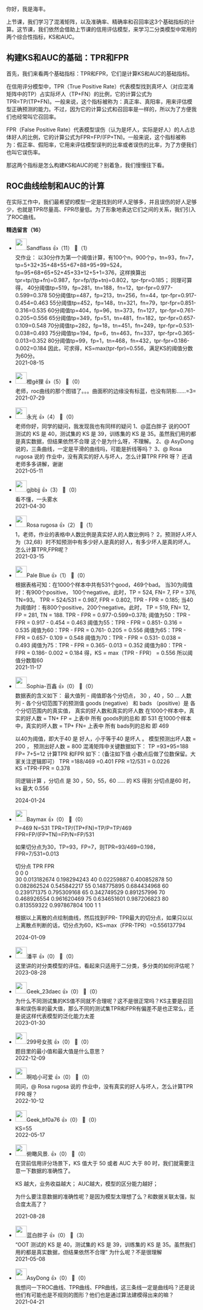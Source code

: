 你好，我是海丰。

上节课，我们学习了混淆矩阵，以及准确率、精确率和召回率这3个基础指标的计算。这节课，我们依然会借助上节课的信用评估模型，来学习二分类模型中常用的两个综合性指标，KS和AUC。

## 构建KS和AUC的基础：TPR和FPR

首先，我们来看两个基础指标：TPR和FPR，它们是计算KS和AUC的基础指标。

在信用评分模型中，TPR（True Positive Rate）代表模型找到真坏人（对应混淆矩阵中的TP）占实际坏人（TP+FN）的比例，它的计算公式为TPR=TP/(TP+FN)。一般来说，这个指标被称为：真正率、真阳率，用来评估模型正确预测的能力。不过，因为它的计算公式和召回率是一样的，所以为了方便我们也经常叫它召回率。

FPR（False Positive Rate）代表模型误伤（认为是坏人，实际是好人）的人占总体好人的比例，它的计算公式为FPR=FP/(FP+TN)。一般来说，这个指标被称为：假正率、假阳率，它用来评估模型误判的比率或者误伤的比率，为了方便我们也叫它误伤率。

那这两个指标是怎么构建KS和AUC的呢？别着急，我们慢慢往下看。

## ROC曲线绘制和AUC的计算

在实际工作中，我们最希望的模型一定是找到的坏人足够多，并且误伤的好人足够少，也就是TPR尽量高、FPR尽量低。为了形象地表达它们之间的关系，我们引入了ROC曲线。
<div><strong>精选留言（16）</strong></div><ul>
<li><img src="http://thirdwx.qlogo.cn/mmopen/vi_32/ajNVdqHZLLCVPh0bcCMJAwtxBx0cCLlkqB9NckSp3I0LYSTlRezuRV0gpXGB0BCZbFDpvLbhBbzsk8cHvczZ7g/132" width="30px"><span>Sandflass</span> 👍（11） 💬（1）<div>交作业：
以30分作为第一个阈值计算，有100个n，900个p，tn=93，fn=7，tp=5+32+35+48+55+67+88+95+99=524，fp=95+68+65+52+45+33+12+5+1=376，这样换算出tpr=tp&#47;(tp+fn)=0.987，fpr=fp&#47;(fp+tn)=0.802，tpr-fpr=0.185；
同理可算得，
40分阈值tp=519，fp=281，tn=188，fn=12，tpr-fpr=0.977-0.599=0.378
50分阈值tp=487，fp=213，tn=256，fn=44，tpr-fpr=0.917-0.454=0.463
55分阈值tp=452，fp=148，tn=321，fn=79，tpr-fpr=0.851-0.316=0.535
60分阈值tp=404，fp=96，tn=373，fn=127，tpr-fpr=0.761-0.205=0.556
65分阈值tp=349，fp=51，tn=481，fn=182，tpr-fpr=0.657-0.109=0.548
70分阈值tp=282，fp=18，tn=451，fn=249，tpr-fpr=0.531-0.038=0.493
75分阈值tp=194，fp=6，tn=463，fn=337，tpr-fpr=0.365-0.013=0.352
80分阈值tp=99，fp=1，tn=468，fn=432，tpr-fpr=0.186-0.002=0.184
因此，可求得，KS=max(tpr-fpr)=0.556，满足KS的阈值分数为60分。</div>2021-08-15</li><br/><li><img src="https://static001.geekbang.org/account/avatar/00/24/5d/1c/f2d45010.jpg" width="30px"><span>橙gě狸</span> 👍（5） 💬（0）<div>老师，roc曲线的那个图错了。。。曲面积的边缘没有标蓝，也没有阴影……=3=</div>2021-07-29</li><br/><li><img src="https://static001.geekbang.org/account/avatar/00/10/d3/6e/281b85aa.jpg" width="30px"><span>永光</span> 👍（4） 💬（0）<div>老师你好，同学的疑问，我发现我也有同样的疑问
1、@蓝白胖子 说的OOT 测试的 KS 是 40，测试集的 KS 是 39，训练集的 KS 是 35。虽然我们用的都是真实数据，但结果依然不合理    这个是为什么呀，不理解。
2、@ AsyDong 说的，三条曲线，一定是平滑的曲线吗，可能是折线等吗？
3、@ Rosa rugosa 说的  作业中，没有真实的好人与坏人，怎么计算TPR FPR 呀？
还请老师多多讲解，谢谢</div>2021-05-11</li><br/><li><img src="https://static001.geekbang.org/account/avatar/00/1a/3c/f4/4013984e.jpg" width="30px"><span>gjbbjj</span> 👍（3） 💬（0）<div>看不懂，一头雾水</div>2021-04-30</li><br/><li><img src="https://static001.geekbang.org/account/avatar/00/16/98/4e/f42d27e8.jpg" width="30px"><span>Rosa rugosa</span> 👍（2） 💬（1）<div>1，老师，作业的表格中人数比例是真实好人的人数比例吗？
2，预测好人坏人为（32,68）时不知预测中有多少好人是真的好人，有多少坏人是真的坏人。怎么计算TPR,FPR呢？</div>2021-03-15</li><br/><li><img src="https://static001.geekbang.org/account/avatar/00/1e/76/17/f931f7ba.jpg" width="30px"><span>Pale Blue</span> 👍（1） 💬（0）<div>根据表格可知：在1000个样本中共有531个good，469个bad。
当30为阈值时：有900个positive， 100个negative。此时，TP = 524, FN= 7, FP = 376, TN=93。
TPR = 524&#47;531 = 0.987,  FPR = 0.802, TPR - FPR = 0.185;
当40为阈值时：有800个positive，200个negative。此时， TP = 519, FN= 12, FP = 281,  TN = 188.
TPR - FPR = 0.977-0.599=0.378;
阈值为50：TPR - FPR = 0.917 - 0.454 = 0.463
阈值为55：TPR - FPR = 0.851- 0.316 = 0.535
阈值为60：TPR - FPR = 0.761- 0.205 = 0.556
阈值为65：TPR - FPR = 0.657- 0.109 = 0.548
阈值为70：TPR - FPR = 0.531- 0.038 = 0.493
阈值为75：TPR - FPR = 0.365- 0.013 = 0.352
阈值为80：TPR - FPR = 0.186- 0.002 = 0.184
得，KS = max（TPR - FPR） = 0.556
所以阈值分数取60</div>2021-11-17</li><br/><li><img src="https://static001.geekbang.org/account/avatar/00/13/5d/71/4f6aad17.jpg" width="30px"><span>Sophia-百鑫</span> 👍（0） 💬（0）<div>数据表的含义如下：
最大值列 - 阈值即各个分切点， 30 ，40 ，50 …
人数列 -  各个分切范围下的预测值 
goods (negative） 和 bads （positive）是 各个分切范围内的真实值， 真实的好人数和真实的坏人数 
在1000个样本中，真实的好人数 = TN+ FP = 上表中 所有 goods列的总和 即 531 
在1000个样本中，真实的坏人数 = TP+ FN= 上表中 所有  bads列的总和 即 469

以40为阈值，即大于40 是 好人，小于等于40  是坏人 。
模型预测出坏人数 =  200 ， 预测出好人数 = 800
混淆矩阵中关键数据如下：
	TP =93+95=188
	FP= 7+5=12
计算TPR 和FPR 如下：（备注如下值 小数点后做了位数保留。大家关注逻辑即可）
TPR =188&#47;469 =0.401
FPR =12&#47;531 = 0.0226  
KS =TPR-FPR = 0.378

同逻辑计算 ，分切点 是 30 ，50，55，60 …..  的 KS
得到 分切点是60 时，ks 最大 0.556 
</div>2024-01-24</li><br/><li><img src="https://static001.geekbang.org/account/avatar/00/1a/5d/9f/4cfa4918.jpg" width="30px"><span>Baymax</span> 👍（0） 💬（0）<div>P=469    
N=531
TPR=TP&#47;(TP+FN)=TP&#47;P=TP&#47;469
FPR=FP&#47;(FP+TN)=FP&#47;N=FP&#47;531

如果切分点为30，TP=93，FP=7，则TPR=93&#47;469=0.198，FPR=7&#47;531=0.013

切分点     TPR                     FPR         
0              0                          0  
30            0.013182674       0.198294243
40            0.02259887         0.400852878
50            0.082862524       0.545842217
55            0.148775895       0.684434968
60            0.239171375       0.795309168
65            0.342749529       0.891257996
70            0.468926554       0.961620469
75            0.634651601       0.987206823
80            0.813559322       0.997867804
100          1                          1

根据以上离散的点绘制曲线，然后找到FPR- TPR最大的切分点，如果只以以上离散点判断的话，切分点为60，KS=max（FPR-TPR）=0.556137794</div>2024-01-09</li><br/><li><img src="https://static001.geekbang.org/account/avatar/00/38/55/b6/8673d349.jpg" width="30px"><span>潘平</span> 👍（0） 💬（0）<div>这里讲的对分类模型的评估，看起来只适用于二分类，多分类的如何评估呢？</div>2023-08-28</li><br/><li><img src="https://thirdwx.qlogo.cn/mmopen/vi_32/sgEfkeMSIIibeH4l0HS8uwGB5PKKDCLgo0RbV8QTfY6am1OYxBEY8g74WUnWkWl9azUX5XqvcbrMxSxmJXSibCcw/132" width="30px"><span>Geek_23daec</span> 👍（0） 💬（0）<div>为什么不同测试集的KS值不同就不合理呢？这不是很正常吗？KS主要是召回率和误伤率的最大值，那么不同的测试集TPR和FPR有偏差不是也正常么，还是说这样代表模型的泛化能力太差</div>2023-01-30</li><br/><li><img src="https://static001.geekbang.org/account/avatar/00/29/01/88/9b0e2912.jpg" width="30px"><span>299号女孩</span> 👍（0） 💬（0）<div>题目里的最小值和最大值是什么意思？</div>2022-12-09</li><br/><li><img src="https://static001.geekbang.org/account/avatar/00/26/61/15/41d914d8.jpg" width="30px"><span>啊哈小可爱</span> 👍（0） 💬（0）<div>同问，@ Rosa rugosa 说的  作业中，没有真实的好人与坏人，怎么计算TPR FPR 呀？</div>2022-10-12</li><br/><li><img src="https://thirdwx.qlogo.cn/mmopen/vi_32/Q0j4TwGTfTLjrPm3HE2KwDk2P2MhR8NourkC9lgFH7M3D0NEJaVkzoYR2stx83XicWciazq9J3pUzglN6c6fHPPw/132" width="30px"><span>Geek_bf0a76</span> 👍（0） 💬（0）<div>KS=55</div>2022-05-17</li><br/><li><img src="https://static001.geekbang.org/account/avatar/00/0f/ee/c6/bebcbcf0.jpg" width="30px"><span>俯瞰风景.</span> 👍（0） 💬（0）<div>在贷前信用评分场景下，KS 值大于 50 或者 AUC 大于 80 时，我们就需要注意一下数据的准确性了。

KS 越大，业务收益越大；
AUC越大，模型的区分能力越好；

为什么要注意数据的准确性呢？是因为模型太理想了么？和数据关联太强，拟合度太高了？</div>2021-08-28</li><br/><li><img src="https://static001.geekbang.org/account/avatar/00/27/76/de/922aaaf4.jpg" width="30px"><span>蓝白胖子</span> 👍（0） 💬（3）<div>“OOT 测试的 KS 是 40，测试集的 KS 是 39，训练集的 KS 是 35。虽然我们用的都是真实数据，但结果依然不合理”  为什么呢？不是很理解</div>2021-05-08</li><br/><li><img src="https://thirdwx.qlogo.cn/mmopen/vi_32/Q0j4TwGTfTKGNb0iaXNtliaO2UYrzn6j7DgoH4PC9UCQ1euV7xuI92GQ779IIBhI99GCDASBQ1C7RE7dz2nMPibLg/132" width="30px"><span>AsyDong</span> 👍（0） 💬（0）<div>我想问一下ROC曲线、TPR曲线、FPR曲线，这三条线一定是曲线吗？还是说他们有可能也是不规则的图形？他们也是通过算法建模得出来的嘛？</div>2021-04-21</li><br/>
</ul>